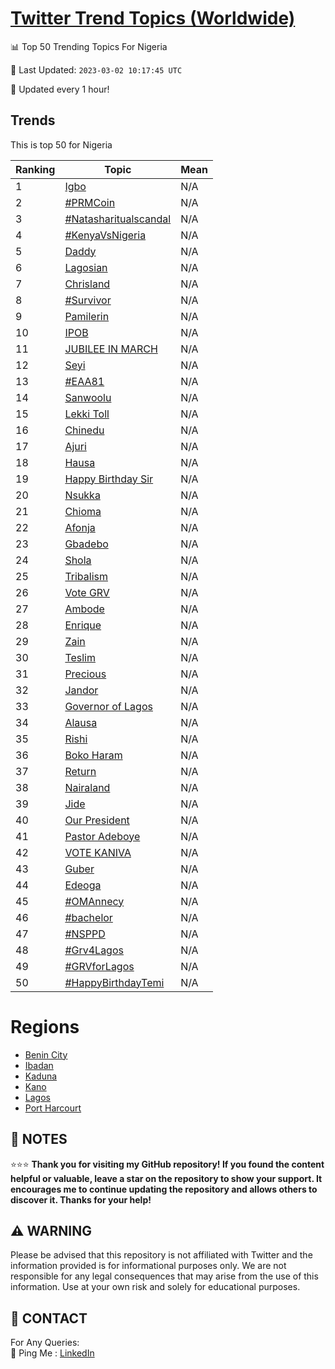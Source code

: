 [Twitter Trend Topics (Worldwide)](https://github.com/ErcinDedeoglu/Twitter-Trend-Topics)
==========


📊 Top 50 Trending Topics For Nigeria

📆 Last Updated: `2023-03-02 10:17:45 UTC`

🔧 Updated every 1 hour!


## Trends

This is top 50 for Nigeria

| Ranking | Topic | Mean |
| ------- | ------------ | ------------ |
| 1 | [Igbo](http://twitter.com/search?q=Igbo) | N/A |
| 2 | [#PRMCoin](http://twitter.com/search?q=%23PRMCoin) | N/A |
| 3 | [#Natasharitualscandal](http://twitter.com/search?q=%23Natasharitualscandal) | N/A |
| 4 | [#KenyaVsNigeria](http://twitter.com/search?q=%23KenyaVsNigeria) | N/A |
| 5 | [Daddy](http://twitter.com/search?q=Daddy) | N/A |
| 6 | [Lagosian](http://twitter.com/search?q=Lagosian) | N/A |
| 7 | [Chrisland](http://twitter.com/search?q=Chrisland) | N/A |
| 8 | [#Survivor](http://twitter.com/search?q=%23Survivor) | N/A |
| 9 | [Pamilerin](http://twitter.com/search?q=Pamilerin) | N/A |
| 10 | [IPOB](http://twitter.com/search?q=IPOB) | N/A |
| 11 | [JUBILEE IN MARCH](http://twitter.com/search?q=JUBILEE+IN+MARCH) | N/A |
| 12 | [Seyi](http://twitter.com/search?q=Seyi) | N/A |
| 13 | [#EAA81](http://twitter.com/search?q=%23EAA81) | N/A |
| 14 | [Sanwoolu](http://twitter.com/search?q=Sanwoolu) | N/A |
| 15 | [Lekki Toll](http://twitter.com/search?q=Lekki+Toll) | N/A |
| 16 | [Chinedu](http://twitter.com/search?q=Chinedu) | N/A |
| 17 | [Ajuri](http://twitter.com/search?q=Ajuri) | N/A |
| 18 | [Hausa](http://twitter.com/search?q=Hausa) | N/A |
| 19 | [Happy Birthday Sir](http://twitter.com/search?q=Happy+Birthday+Sir) | N/A |
| 20 | [Nsukka](http://twitter.com/search?q=Nsukka) | N/A |
| 21 | [Chioma](http://twitter.com/search?q=Chioma) | N/A |
| 22 | [Afonja](http://twitter.com/search?q=Afonja) | N/A |
| 23 | [Gbadebo](http://twitter.com/search?q=Gbadebo) | N/A |
| 24 | [Shola](http://twitter.com/search?q=Shola) | N/A |
| 25 | [Tribalism](http://twitter.com/search?q=Tribalism) | N/A |
| 26 | [Vote GRV](http://twitter.com/search?q=Vote+GRV) | N/A |
| 27 | [Ambode](http://twitter.com/search?q=Ambode) | N/A |
| 28 | [Enrique](http://twitter.com/search?q=Enrique) | N/A |
| 29 | [Zain](http://twitter.com/search?q=Zain) | N/A |
| 30 | [Teslim](http://twitter.com/search?q=Teslim) | N/A |
| 31 | [Precious](http://twitter.com/search?q=Precious) | N/A |
| 32 | [Jandor](http://twitter.com/search?q=Jandor) | N/A |
| 33 | [Governor of Lagos](http://twitter.com/search?q=Governor+of+Lagos) | N/A |
| 34 | [Alausa](http://twitter.com/search?q=Alausa) | N/A |
| 35 | [Rishi](http://twitter.com/search?q=Rishi) | N/A |
| 36 | [Boko Haram](http://twitter.com/search?q=Boko+Haram) | N/A |
| 37 | [Return](http://twitter.com/search?q=Return) | N/A |
| 38 | [Nairaland](http://twitter.com/search?q=Nairaland) | N/A |
| 39 | [Jide](http://twitter.com/search?q=Jide) | N/A |
| 40 | [Our President](http://twitter.com/search?q=Our+President) | N/A |
| 41 | [Pastor Adeboye](http://twitter.com/search?q=Pastor+Adeboye) | N/A |
| 42 | [VOTE KANIVA](http://twitter.com/search?q=VOTE+KANIVA) | N/A |
| 43 | [Guber](http://twitter.com/search?q=Guber) | N/A |
| 44 | [Edeoga](http://twitter.com/search?q=Edeoga) | N/A |
| 45 | [#OMAnnecy](http://twitter.com/search?q=%23OMAnnecy) | N/A |
| 46 | [#bachelor](http://twitter.com/search?q=%23bachelor) | N/A |
| 47 | [#NSPPD](http://twitter.com/search?q=%23NSPPD) | N/A |
| 48 | [#Grv4Lagos](http://twitter.com/search?q=%23Grv4Lagos) | N/A |
| 49 | [#GRVforLagos](http://twitter.com/search?q=%23GRVforLagos) | N/A |
| 50 | [#HappyBirthdayTemi](http://twitter.com/search?q=%23HappyBirthdayTemi) | N/A |



# Regions

* [Benin City](</Nigeria/Benin City.md>)
* [Ibadan](</Nigeria/Ibadan.md>)
* [Kaduna](</Nigeria/Kaduna.md>)
* [Kano](</Nigeria/Kano.md>)
* [Lagos](</Nigeria/Lagos.md>)
* [Port Harcourt](</Nigeria/Port Harcourt.md>)



## 📝 NOTES

⭐⭐⭐ **Thank you for visiting my GitHub repository! If you found the content helpful or valuable, leave a star on the repository to show your support. It encourages me to continue updating the repository and allows others to discover it. Thanks for your help!**


## ⚠️ WARNING

Please be advised that this repository is not affiliated with Twitter and the information provided is for informational purposes only. We are not responsible for any legal consequences that may arise from the use of this information. Use at your own risk and solely for educational purposes.


## 📨 CONTACT

 For Any Queries:  
            🏓 Ping Me : [LinkedIn](https://www.linkedin.com/in/ercindedeoglu/)
